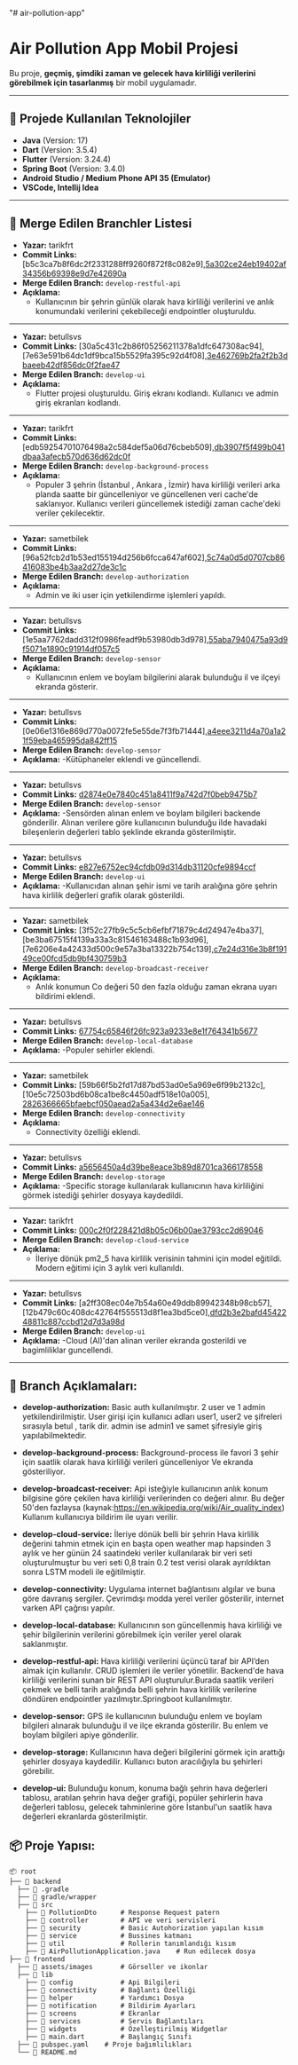 "# air-pollution-app" 
# **Air Pollution App Mobil Projesi**

Bu proje, **geçmiş, şimdiki zaman ve gelecek hava kirliliği verilerini görebilmek için tasarlanmış** bir mobil uygulamadır. 

---

## 🚀 **Projede Kullanılan Teknolojiler**

- **Java** (Version: 17)
- **Dart** (Version: 3.5.4)
- **Flutter** (Version: 3.24.4)
- **Spring Boot** (Version: 3.4.0)
- **Android Studio / Medium Phone API 35 (Emulator)**
- **VSCode, Intellij Idea**

---


## 🌳 **Merge Edilen Branchler Listesi**

- **Yazar:** tarikfrt
- **Commit Links:** [b5c3ca7b8f6dc2f2331288ff9260f872f8c082e9],[5a302ce24eb19402af34356b69398e9d7e42690a](https://github.com/betullsvs/air-pollution-app/pull/1/commits)
- **Merge Edilen Branch:** `develop-restful-api`
- **Açıklama:**
   - Kullanıcının bir şehrin günlük olarak hava kirliliği verilerini ve anlık konumundaki verilerini çekebileceği endpointler oluşturuldu.
---

- **Yazar:** betullsvs
- **Commit Links:** [30a5c431c2b86f05256211378a1dfc647308ac94],[7e63e591b64dc1df9bca15b5529fa395c92d4f08],[3e462769b2fa2f2b3dbaeeb42df856dc0f2fae47](https://github.com/betullsvs/air-pollution-app/pull/2/commits)
- **Merge Edilen Branch:** `develop-ui`
- **Açıklama:**
   - Flutter projesi oluşturuldu. Giriş ekranı kodlandı. Kullanıcı ve admin giriş ekranları kodlandı.
---

- **Yazar:** tarikfrt
- **Commit Links:** [edb59254701076498a2c584def5a06d76cbeb509],[db3907f5f499b041dbaa3afecb570d636d62dc0f](https://github.com/betullsvs/air-pollution-app/pull/3/commits)
- **Merge Edilen Branch:** `develop-background-process`
- **Açıklama:**
   - Populer 3 şehrin (İstanbul , Ankara , İzmir) hava kirliliği verileri arka planda saatte bir güncelleniyor ve güncellenen veri cache'de saklanıyor. Kullanıcı verileri güncellemek istediği zaman cache'deki veriler çekilecektir.
---

- **Yazar:** sametbilek
- **Commit Links:** [96a52fcb2d1b53ed155194d256b6fcca647af602],[5c74a0d5d0707cb86416083be4b3aa2d27de3c1c](https://github.com/betullsvs/air-pollution-app/pull/4/commits)
- **Merge Edilen Branch:** `develop-authorization`
- **Açıklama:**
   - Admin ve iki user için yetkilendirme işlemleri yapıldı.
---

- **Yazar:** betullsvs
- **Commit Links:** [1e5aa7762dadd312f0986feadf9b53980db3d978],[55aba7940475a93d9f5071e1890c91914df057c5](https://github.com/betullsvs/air-pollution-app/pull/5/commits)
- **Merge Edilen Branch:** `develop-sensor`
- **Açıklama:**
   - Kullanıcının enlem ve boylam bilgilerini alarak bulunduğu il ve ilçeyi ekranda gösterir.
---

- **Yazar:** betullsvs
- **Commit Links:** [0e06e1316e869d770a0072fe5e55de7f3fb71444],[a4eee3211d4a70a1a21f59eba465995da842ff15](https://github.com/betullsvs/air-pollution-app/pull/6/commits)
- **Merge Edilen Branch:** `develop-sensor`
- **Açıklama:**
   -Kütüphaneler eklendi ve güncellendi.
---

- **Yazar:** betullsvs
- **Commit Links:** [d2874e0e7840c451a8411f9a742d7f0beb9475b7](https://github.com/betullsvs/air-pollution-app/pull/7/commits)
- **Merge Edilen Branch:** `develop-sensor`
- **Açıklama:**
   -Sensörden alınan enlem ve boylam bilgileri backende gönderilir. Alınan verilere göre kullanıcının bulunduğu ilde havadaki bileşenlerin değerleri tablo şeklinde ekranda gösterilmiştir.
---

- **Yazar:** betullsvs
- **Commit Links:** [e827e6752ec94cfdb09d314db31120cfe9894ccf](https://github.com/betullsvs/air-pollution-app/pull/8/commits)
- **Merge Edilen Branch:** `develop-ui`
- **Açıklama:**
   -Kullanıcıdan alınan şehir ismi ve tarih aralığına göre şehrin hava kirlilik değerleri grafik olarak gösterildi.
---

- **Yazar:** sametbilek
- **Commit Links:** [3f52c27fb9c5c5cb6efbf71879c4d24947e4ba37],[be3ba67515f4139a33a3c81546163488c1b93d96], [7e6206e4a42433d500c9e57a3ba13322b754c139],[c7e24d316e3b8f19149ce00fcd5db9bf430759b3](https://github.com/betullsvs/air-pollution-app/pull/9/commits)
- **Merge Edilen Branch:** `develop-broadcast-receiver`
- **Açıklama:**
   - Anlık konumun Co değeri 50 den fazla olduğu zaman ekrana uyarı bildirimi eklendi.
---

- **Yazar:** betullsvs
- **Commit Links:** [67754c65846f26fc923a9233e8e1f764341b5677](https://github.com/betullsvs/air-pollution-app/pull/10/commits)
- **Merge Edilen Branch:** `develop-local-database`
- **Açıklama:**
   -Populer sehirler eklendi.
---

- **Yazar:** sametbilek
- **Commit Links:** [59b66f5b2fd17d87bd53ad0e5a969e6f99b2132c],[10e5c72503bd6b08ca1be8c4450adf518e10a005], [2826366665bfaebcf050aead2a5a434d2e6ae146](https://github.com/betullsvs/air-pollution-app/pull/11/commits)
- **Merge Edilen Branch:** `develop-connectivity`
- **Açıklama:**
   - Connectivity özelliği eklendi.
---

- **Yazar:** betullsvs
- **Commit Links:** [a5656450a4d39be8eace3b89d8701ca366178558](https://github.com/betullsvs/air-pollution-app/pull/12/commits)
- **Merge Edilen Branch:** `develop-storage`
- **Açıklama:**
   -Specific storage kullanılarak kullanıcının hava kirliliğini görmek istediği şehirler dosyaya kaydedildi.
---

- **Yazar:** tarikfrt
- **Commit Links:** [000c2f0f228421d8b05c06b00ae3793cc2d69046](https://github.com/betullsvs/air-pollution-app/pull/13/commits)
- **Merge Edilen Branch:** `develop-cloud-service`
- **Açıklama:**
   - İleriye dönük pm2_5 hava kirlilik verisinin tahmini için model eğitildi. Modern eğitimi için 3 aylık veri kullanıldı.
---

- **Yazar:** betullsvs
- **Commit Links:** [a2ff308ec04e7b54a60e49ddb89942348b98cb57],[12b479c60c408dc42764f555513d8f1ea3bd5ce0],[dfd2b3e2bafd4542248811c887ccbd12d7d3a98d](https://github.com/betullsvs/air-pollution-app/pull/14/commits)
- **Merge Edilen Branch:** `develop-ui`
- **Açıklama:**
   -Cloud (AI)'dan alinan veriler ekranda gosterildi ve bagimliliklar guncellendi.
---

## 🌳 **Branch Açıklamaları:**

- **develop-authorization:** Basic auth kullanılmıştır. 2 user ve 1 admin yetkilendirilmiştir. User girişi için kullanıcı adları user1, user2 ve şifreleri sırasıyla betul , tarik dir. admin ise admin1 ve samet şifresiyle giriş yapılabilmektedir. 
  
- **develop-background-process:** Background-process ile favori 3 şehir için saatlik olarak hava kirliliği verileri güncelleniyor Ve ekranda gösteriliyor.
  
- **develop-broadcast-receiver:** Api isteğiyle kullanıcının anlık konum bilgisine göre çekilen hava kirliliği verilerinden co değeri alınır. Bu değer 50'den fazlaysa (kaynak:https://en.wikipedia.org/wiki/Air_quality_index) Kullanım kullanıcıya bildirim ile uyarı verilir.
  
- **develop-cloud-service:** İleriye dönük belli bir şehrin Hava kirlilik değerini tahmin etmek için en başta open weather map hapsinden 3 aylık ve her günün 24 saatindeki veriler kullanılarak bir veri seti oluşturulmuştur bu veri seti 0,8 train 0.2 test verisi olarak ayrıldıktan sonra LSTM modeli ile eğitilmiştir.
  
- **develop-connectivity:** Uygulama internet bağlantısını algılar ve buna göre davranış sergiler. Çevrimdışı modda yerel veriler gösterilir, internet varken API çağrısı yapılır.
  
- **develop-local-database:**  Kullanıcının son güncellenmiş hava kirliliği ve şehir bilgilerinin verilerini görebilmek için veriler yerel olarak saklanmıştır.
  
- **develop-restful-api:** Hava kirliliği verilerini üçüncü taraf bir API’den almak için kullanılır. CRUD işlemleri ile veriler yönetilir. Backend'de hava kirliliği verilerini sunan bir REST API oluşturulur.Burada saatlik verileri çekmek ve belli tarih aralığında belli şehrin hava kirlilik verilerine döndüren endpointler yazılmıştır.Springboot kullanılmıştır.
  
- **develop-sensor:** GPS ile kullanıcının bulunduğu enlem ve boylam bilgileri alınarak bulunduğu il ve ilçe ekranda gösterilir. Bu enlem ve boylam bilgileri apiye gönderilir.
  
- **develop-storage:** Kullanıcının hava değeri bilgilerini görmek için arattığı şehirler dosyaya kaydedilir. Kullanıcı buton aracılığıyla bu şehirleri görebilir. 
  
- **develop-ui:** Bulunduğu konum, konuma bağlı şehrin hava değerleri tablosu, aratılan şehrin hava değer grafiği, popüler şehirlerin hava değerleri tablosu, gelecek tahminlerine göre İstanbul'un saatlik hava değerleri ekranlarda gösterilmiştir.

## 📦 **Proje Yapısı:**
```plaintext
📦 root
├── 📁 backend
  ├── 📁 .gradle         
  ├── 📁 gradle/wrapper       
  ├── 📁 src
    ├── 📁 PollutionDto      # Response Request patern
    ├── 📁 controller        # API ve veri servisleri
    ├── 📁 security          # Basic Autohorization yapılan kısım
    ├── 📁 service           # Bussines katmanı
    ├── 📁 util              # Rollerin tanımlandığı kısım
    ├── 📄 AirPollutionApplication.java    # Run edilecek dosya
├── 📁 frontend          
  ├── 📁 assets/images       # Görseller ve ikonlar
  ├── 📁 lib              
    ├── 📁 config            # Api Bilgileri
    ├── 📁 connectivity      # Bağlantı Özelliği
    ├── 📁 helper            # Yardımcı Dosya
    ├── 📁 notification      # Bildirim Ayarları
    ├── 📁 screens           # Ekranlar
    ├── 📁 services          # Servis Bağlantıları
    ├── 📁 widgets           # Özelleştirilmiş Widgetlar
    ├── 📄 main.dart         # Başlangıç Sınıfı
  ├── 📄 pubspec.yaml    # Proje bağımlılıkları
  └── 📄 README.md      
```
